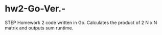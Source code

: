 # hw2-Go-Ver.-

STEP Homework 2 code written in Go. 
Calculates the product of 2 N x N matrix and outputs sum runtime.
